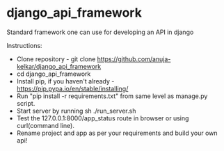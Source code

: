 # django_api_framework
Standard framework one can use for developing an API in django

Instructions:
*  Clone repository - git clone https://github.com/anuja-kelkar/django_api_framework
*  cd django_api_framework
*  Install pip, if you haven't already - https://pip.pypa.io/en/stable/installing/
*  Run "pip install -r requirements.txt" from same level as manage.py script.
*  Start server by running sh ./run_server.sh
*  Test the 127.0.0.1:8000/app_status route in browser or using curl(command line).
*  Rename project and app as per your requirements and build your own api!


